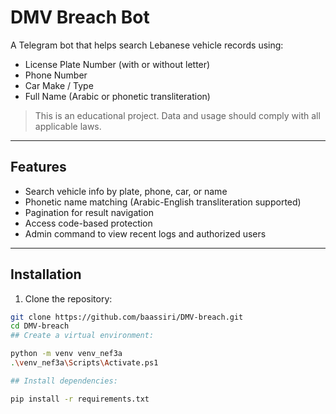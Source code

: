 # DMV Breach Bot

A Telegram bot that helps search Lebanese vehicle records using:
- License Plate Number (with or without letter)
- Phone Number
- Car Make / Type
- Full Name (Arabic or phonetic transliteration)

> This is an educational project. Data and usage should comply with all applicable laws.

---

## Features

- Search vehicle info by plate, phone, car, or name
- Phonetic name matching (Arabic-English transliteration supported)
- Pagination for result navigation
- Access code-based protection
- Admin command to view recent logs and authorized users

---

## Installation

1. Clone the repository:

```bash
git clone https://github.com/baassiri/DMV-breach.git
cd DMV-breach
## Create a virtual environment:

python -m venv venv_nef3a
.\venv_nef3a\Scripts\Activate.ps1

## Install dependencies:

pip install -r requirements.txt
